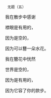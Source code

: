      无题（五） 

   我在散步中感谢 

   襟眼是有用的， 

   因为是空的， 

   因为可以簪一朵水花。 

   我在簪花中恍然 

   世界是空的， 

   因为是有用的， 

   因为它容了你的款步。 

